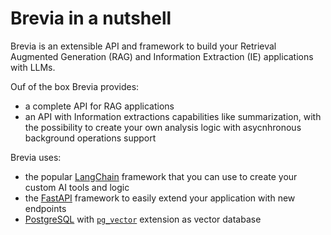 # Brevia in a nutshell

Brevia is an extensible API and framework to build your Retrieval Augmented Generation (RAG) and Information Extraction (IE) applications with LLMs.

Ouf of the box Brevia provides:

* a complete API for RAG applications
* an API with Information extractions capabilities like summarization, with the possibility to create your own analysis logic with asycnhronous background operations support

Brevia uses:

* the popular [LangChain](https://github.com/langchain-ai/langchain) framework that you can use to create your custom AI tools and logic
* the [FastAPI](https://github.com/tiangolo/fastapi) framework to easily extend your application with new endpoints
* [PostgreSQL](https://www.postgresql.org) with [`pg_vector`](https://github.com/pgvector/pgvector) extension as vector database
